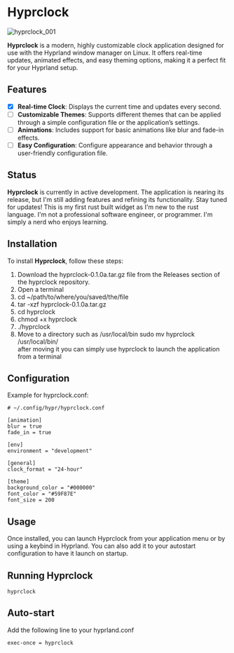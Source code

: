 # Hyprclock

![hyprclock_001](https://github.com/user-attachments/assets/a80249e7-860c-45ca-8d37-818f89fca74c)

**Hyprclock** is a modern, highly customizable clock application designed for use with the Hyprland window manager on Linux. It offers real-time updates, animated effects, and easy theming options, making it a perfect fit for your Hyprland setup.

## Features

- [x] **Real-time Clock**: Displays the current time and updates every second.
- [ ] **Customizable Themes**: Supports different themes that can be applied through a simple configuration file or the application’s settings.
- [ ] **Animations**: Includes support for basic animations like blur and fade-in effects.
- [ ] **Easy Configuration**: Configure appearance and behavior through a user-friendly configuration file.

## Status

**Hyprclock** is currently in active development. The application is nearing its release, but I'm still adding features and refining its functionality. Stay tuned for updates! This is my first rust built widget as I'm new to the rust language. I'm not a professional software engineer, or programmer. I'm simply a nerd who enjoys learning.

## Installation

To install **Hyprclock**, follow these steps:

1. Download the hyprclock-0.1.0a.tar.gz file from the Releases section of the hyprclock repository.
2. Open a terminal
3. cd ~/path/to/where/you/saved/the/file
4. tar -xzf hyprclock-0.1.0a.tar.gz
5. cd hyprclock
6. chmod +x hyprclock
7. ./hyprclock
8. Move to a directory such as /usr/local/bin
    sudo mv hyprclock /usr/local/bin/   
    after moving it you can simply use hyprclock to launch the application from a terminal

## Configuration

Example for hyprclock.conf:

```
# ~/.config/hypr/hyprclock.conf

[animation]
blur = true
fade_in = true

[env]
environment = "development"

[general]
clock_format = "24-hour"

[theme]
background_color = "#000000"
font_color = "#59F87E"
font_size = 200
```

## Usage

Once installed, you can launch Hyprclock from your application menu or by using a keybind in Hyprland. You can also add it to your autostart configuration to have it launch on startup.

## Running Hyprclock

```
hyprclock
```

## Auto-start

Add the following line to your hyprland.conf

```
exec-once = hyprclock
```
